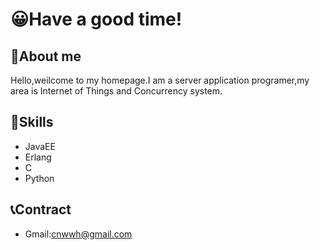 # 😀Have a good time!
## 👤About me
Hello,weilcome to my homepage.I am a server application programer,my area is Internet of Things and  Concurrency system.
## 📱Skills
- JavaEE
- Erlang
- C
- Python
## 📞Contract
- Gmail:cnwwh@gmail.com

